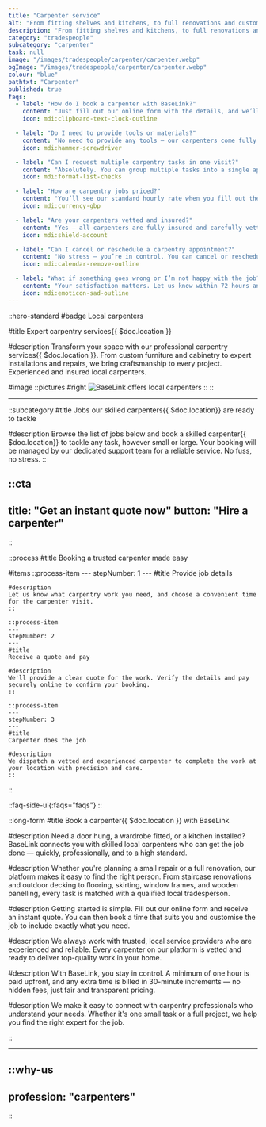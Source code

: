 ```yaml
---
title: "Carpenter service"
alt: "From fitting shelves and kitchens, to full renovations and custom woodwork"
description: "From fitting shelves and kitchens, to full renovations and custom woodwork"
category: "tradespeople"
subcategory: "carpenter"
task: null
image: "/images/tradespeople/carpenter/carpenter.webp"
ogImage: "/images/tradespeople/carpenter/carpenter.webp"
colour: "blue"
pathtxt: "Carpenter"
published: true
faqs:
  - label: "How do I book a carpenter with BaseLink?"
    content: "Just fill out our online form with the details, and we’ll connect you with a local professional. You’ll get an instant tailored quote and can choose a time that suits you. All bookings are handled digitally for a smooth, hassle-free experience."
    icon: mdi:clipboard-text-clock-outline

  - label: "Do I need to provide tools or materials?"
    content: "No need to provide any tools – our carpenters come fully equipped. If materials are needed, you can supply them or request us to source them. Just let us know in the form and we’ll plan accordingly."
    icon: mdi:hammer-screwdriver

  - label: "Can I request multiple carpentry tasks in one visit?"
    content: "Absolutely. You can group multiple tasks into a single appointment using our booking form. Got questions first? Just get in touch – we’re always happy to help."
    icon: mdi:format-list-checks

  - label: "How are carpentry jobs priced?"
    content: "You’ll see our standard hourly rate when you fill out the form, but final pricing depends on the scope of work. Once submitted, we’ll review the details and get back to you with a tailored quote and estimated time to complete the job. The minimum booking is one hour."
    icon: mdi:currency-gbp

  - label: "Are your carpenters vetted and insured?"
    content: "Yes – all carpenters are fully insured and carefully vetted. We run background checks, interview each candidate, and assess their experience before they join BaseLink. But it doesn’t stop there – we collect ongoing feedback after every job to make sure only the best stick around. So you get safe, reliable service every time."
    icon: mdi:shield-account

  - label: "Can I cancel or reschedule a carpentry appointment?"
    content: "No stress – you’re in control. You can cancel or reschedule your booking anytime up to 24 hours before the job, free of charge. Just log in to your account and manage everything online in a few clicks. Need to make a last-minute change? We’ll do our best to help – just get in touch."
    icon: mdi:calendar-remove-outline

  - label: "What if something goes wrong or I’m not happy with the job?"
    content: "Your satisfaction matters. Let us know within 72 hours and we’ll put things right – whether it’s a revisit or a refund. We review feedback after every job to keep our service standards high."
    icon: mdi:emoticon-sad-outline
---
```


::hero-standard
#badge
Local carpenters

#title
Expert carpentry services{{ $doc.location }}

#description
Transform your space with our professional carpentry services{{ $doc.location }}. From custom furniture and cabinetry to expert installations and repairs, we bring craftsmanship to every project. Experienced and insured local carpenters.

#image
    ::pictures
    #right
    ![BaseLink offers local carpenters](/images/tradespeople/carpenter/carpenter.webp)
    ::
::

---

::subcategory
#title
Jobs our skilled carpenters{{ $doc.location}} are ready to tackle

#description
Browse the list of jobs below and book a skilled carpenter{{ $doc.location}} to tackle any task, however small or large. Your booking will be managed by our dedicated support team for a reliable service. No fuss, no stress.
::


::cta
---
title: "Get an instant quote now"
button: "Hire a carpenter"
---
::


::process
#title
Booking a trusted carpenter made easy

#items
    ::process-item
    ---
    stepNumber: 1
    ---
    #title
    Provide job details

    #description
    Let us know what carpentry work you need, and choose a convenient time for the carpenter visit.
    ::
    
    ::process-item
    ---
    stepNumber: 2
    ---
    #title
    Receive a quote and pay

    #description
    We'll provide a clear quote for the work. Verify the details and pay securely online to confirm your booking.
    ::

    ::process-item
    ---
    stepNumber: 3
    ---
    #title
    Carpenter does the job

    #description
    We dispatch a vetted and experienced carpenter to complete the work at your location with precision and care.
    ::
::


::faq-side-ui{:faqs="faqs"}
::


::long-form
#title
Book a carpenter{{ $doc.location }} with BaseLink

#description
Need a door hung, a wardrobe fitted, or a kitchen installed? BaseLink connects you with skilled local carpenters who can get the job done — quickly, professionally, and to a high standard.

#description
Whether you're planning a small repair or a full renovation, our platform makes it easy to find the right person. From staircase renovations and outdoor decking to flooring, skirting, window frames, and wooden panelling, every task is matched with a qualified local tradesperson.

#description
Getting started is simple. Fill out our online form and receive an instant quote. You can then book a time that suits you and customise the job to include exactly what you need.

#description
We always work with trusted, local service providers who are experienced and reliable. Every carpenter on our platform is vetted and ready to deliver top-quality work in your home.

#description
With BaseLink, you stay in control. A minimum of one hour is paid upfront, and any extra time is billed in 30-minute increments — no hidden fees, just fair and transparent pricing.

#description
We make it easy to connect with carpentry professionals who understand your needs. Whether it's one small task or a full project, we help you find the right expert for the job.

::

---

::why-us
---
profession: "carpenters"
---
::